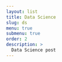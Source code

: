 ```yaml
---
layout: list
title: Data Science
slug: ds
menu: true
submenu: true
order: 2
description: >
  Data Science post
---
```

